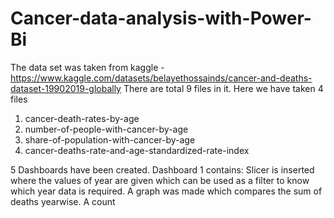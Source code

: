 # Cancer-data-analysis-with-Power-Bi
The data set was taken from kaggle - https://www.kaggle.com/datasets/belayethossainds/cancer-and-deaths-dataset-19902019-globally
There are total 9 files in it.
Here we have taken 4 files 
1) cancer-death-rates-by-age
2) number-of-people-with-cancer-by-age
3) share-of-population-with-cancer-by-age
4) cancer-deaths-rate-and-age-standardized-rate-index

5 Dashboards have been created.
Dashboard 1 contains:
Slicer is inserted where the values of year are given which can be used as a filter to know which year data is required.
A graph was made which compares the sum of deaths yearwise.
A count 

